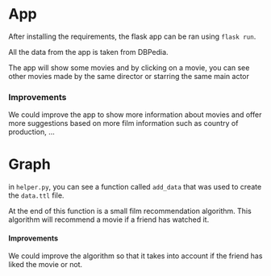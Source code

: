 # App
After installing the requirements, the flask app can be ran using `flask run`.

All the data from the app is taken from DBPedia. 

The app will show some movies and 
by clicking on a movie, you can see other movies made by the same director 
or starring the same main actor

### Improvements
We could improve the app to show more information about movies and offer more suggestions based on more film information such as country of production, ...

# Graph
in `helper.py`, you can see a function called `add_data` that was used to create the `data.ttl` file. 

At the end of this function is a small film recommendation algorithm. This algorithm will recommend a movie if a friend has watched it. 

#### Improvements

We could improve the algorithm so that it takes into account if the friend has liked the movie or not. 